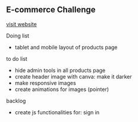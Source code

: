 ## E-commerce Challenge

[visit website](https://axlgoze.github.io/Challenge_ONE_AluraGeek/)

Doing list
- tablet and mobile layout of products page

to do list

- hide admin tools in all products page
- create header image with canva: make it darker
- make responsive images
- create animations for images (pointer)

backlog

- create js functionalities for: sign in
